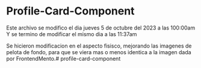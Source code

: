 # Profile-Card-Component

Este archivo se modifico el dia jueves 5 de octubre del 2023 a las 100:00am
Y se termino de modificar el mismo dia a las 11:37am

Se hicieron modificacion en el aspecto fisisco, mejorando las imagenes de pelota de fondo, para que se viera mas o menos identica 
a la imagen dada por FrontendMento.# profile-card-component

